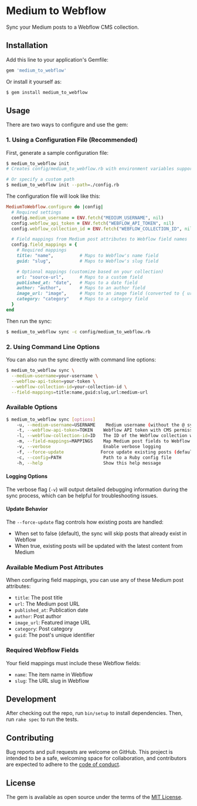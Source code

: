 # Medium to Webflow

Sync your Medium posts to a Webflow CMS collection.

## Installation

Add this line to your application's Gemfile:

```ruby
gem 'medium_to_webflow'
```

Or install it yourself as:

```bash
$ gem install medium_to_webflow
```

## Usage

There are two ways to configure and use the gem:

### 1. Using a Configuration File (Recommended)

First, generate a sample configuration file:

```bash
$ medium_to_webflow init
# Creates config/medium_to_webflow.rb with environment variables support

# Or specify a custom path
$ medium_to_webflow init --path=./config.rb
```

The configuration file will look like this:

```ruby
MediumToWebflow.configure do |config|
  # Required settings
  config.medium_username = ENV.fetch("MEDIUM_USERNAME", nil)
  config.webflow_api_token = ENV.fetch("WEBFLOW_API_TOKEN", nil)
  config.webflow_collection_id = ENV.fetch("WEBFLOW_COLLECTION_ID", nil)

  # Field mappings from Medium post attributes to Webflow field names
  config.field_mappings = {
    # Required mappings
    title: "name",          # Maps to Webflow's name field
    guid: "slug",           # Maps to Webflow's slug field

    # Optional mappings (customize based on your collection)
    url: "source-url",      # Maps to a custom field
    published_at: "date",   # Maps to a date field
    author: "author",       # Maps to an author field
    image_url: "image",     # Maps to an image field (converted to { url: value })
    category: "category"    # Maps to a category field
  }
end
```

Then run the sync:

```bash
$ medium_to_webflow sync -c config/medium_to_webflow.rb
```

### 2. Using Command Line Options

You can also run the sync directly with command line options:

```bash
$ medium_to_webflow sync \
  --medium-username=your-username \
  --webflow-api-token=your-token \
  --webflow-collection-id=your-collection-id \
  --field-mappings=title:name,guid:slug,url:medium-url
```

### Available Options

```bash
$ medium_to_webflow sync [options]
    -u, --medium-username=USERNAME    Medium username (without the @ symbol)
    -t, --webflow-api-token=TOKEN    Webflow API token with CMS permissions
    -l, --webflow-collection-id=ID   The ID of the Webflow collection where posts will be imported
    -m, --field-mappings=MAPPINGS    Map Medium post fields to Webflow collection fields
    -v, --verbose                    Enable verbose logging
    -f, --force-update              Force update existing posts (default: false)
    -c, --config=PATH                Path to a Ruby config file
    -h, --help                       Show this help message
```

#### Logging Options

The verbose flag (`-v`) will output detailed debugging information during the sync process, which can be helpful for troubleshooting issues.

#### Update Behavior

The `--force-update` flag controls how existing posts are handled:

- When set to false (default), the sync will skip posts that already exist in Webflow
- When true, existing posts will be updated with the latest content from Medium

### Available Medium Post Attributes

When configuring field mappings, you can use any of these Medium post attributes:

- `title`: The post title
- `url`: The Medium post URL
- `published_at`: Publication date
- `author`: Post author
- `image_url`: Featured image URL
- `category`: Post category
- `guid`: The post's unique identifier

### Required Webflow Fields

Your field mappings must include these Webflow fields:

- `name`: The item name in Webflow
- `slug`: The URL slug in Webflow

## Development

After checking out the repo, run `bin/setup` to install dependencies. Then, run `rake spec` to run the tests.

## Contributing

Bug reports and pull requests are welcome on GitHub. This project is intended to be a safe, welcoming space for collaboration, and contributors are expected to adhere to the [code of conduct](CODE_OF_CONDUCT.md).

## License

The gem is available as open source under the terms of the [MIT License](LICENSE.txt).
